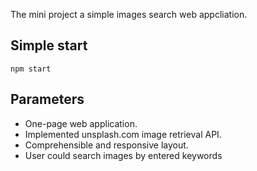 The mini project a simple images search web appcliation.

## Simple start
```
npm start
```

## Parameters
 - One-page web application.
 - Implemented unsplash.com image retrieval API.
 - Comprehensible and responsive layout.
 - User could search images by entered keywords
